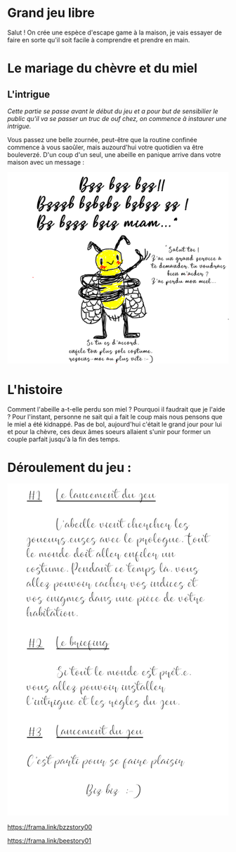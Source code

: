 # Grand jeu libre
Salut ! On crée une espèce d'escape game à la maison, je vais essayer de faire en sorte qu'il soit facile à comprendre et prendre en main.

# Le mariage du chèvre et du miel

## L'intrigue 

*Cette partie se passe avant le début du jeu et a pour but de sensibilier le public qu'il va se passer un truc de ouf chez, on commence à instaurer une intrigue.*

Vous passez une belle zournée, peut-être que la routine confinée commence à vous saoûler, mais auzourd'hui votre quotidien va être bouleverzé.
D'un coup d'un seul, une abeille en panique arrive dans votre maison avec un message :

![](./img/img02.png)

# L'histoire

Comment l'abeille a-t-elle perdu son miel ? Pourquoi il faudrait que je l'aide ? 
Pour l'instant, personne ne sait qui a fait le coup mais nous pensons que le miel a été kidnappé. Pas de bol, aujourd'hui c'était le grand jour pour lui et pour la chèvre, ces deux âmes soeurs allaient s'unir pour former un couple parfait jusqu'à la fin des temps.

# Déroulement du jeu :

![](./img/déroulé.png)

https://frama.link/bzzstory00

https://frama.link/beestory01

